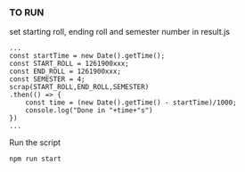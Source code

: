### TO RUN
set starting roll, ending roll and semester number in result.js
```
...
const startTime = new Date().getTime();
const START_ROLL = 1261900xxx;
const END_ROLL = 1261900xxx;
const SEMESTER = 4;
scrap(START_ROLL,END_ROLL,SEMESTER)
.then(() => {
    const time = (new Date().getTime() - startTime)/1000;
    console.log("Done in "+time+"s")
})
...
```

Run the script
```
npm run start
```